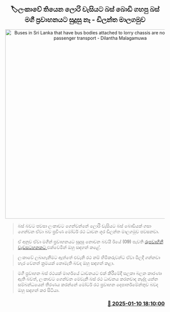 <p align='center'><b><h2 align='center' title='Buses in Sri Lanka that have bus bodies attached to lorry chassis are not suitable for passenger transport - Dilantha Malagamuwa'>🏷ලංකාවේ තියෙන ලොරි චැසියට බස් බොඩි ගහපු බස් මගී ප්‍රවාහනයට සුදුසු නෑ - ඩිලන්ත මාලගමුව</h2></b></p>
<p align='center'><img src='https://helakuru.sgp1.cdn.digitaloceanspaces.com/esana/images/lib/dilantha-malagamuwa-nw.jpg' width='600' alt='Buses in Sri Lanka that have bus bodies attached to lorry chassis are not suitable for passenger transport - Dilantha Malagamuwa'></p>

> බස් බවට පවසා ලංකාවට ගෙන්වන්නේ ලොරි චැසියට බස් බොඩියක් ගසා ගෙන්වන ඒවා බව ප්‍රවීණ මෝටර් රථ ධාවන ශූර ඩිලන්ත මාලගමුව පවසනවා.

> ඒ අනුව ඒවා මගීන් ප්‍රවාහනයට සුදුසු නොවන බවයි ඊයේ (09) පැවති <a href='https://youtu.be/iKwMH4vYWbk?t=163'>රූපවාහිනී වැඩසටහනකට </a>එක්වෙමින් ඔහු සඳහන් කළේ.

> ලංකාවේ ලබාගැනීමට ඇත්තේ එවැනි රථ නම් හිමිකරුවන්​ට ඒවා මිලදී ගන්නවා හැර වෙනත් ක්‍රමයක් නොමැති බවද ඔහු සඳහන් කළා.

> මගී ප්‍රවාහන බස් රථයක් මාර්ගයේ ධාවනයට එක් කිරීමේදී සලකා බලන කාරණා ඇති බවත්, ලංකාවට ගෙන්වන මෙවැනි බස් රථ ධාවනය කරනවාද නැද්ද යන්න සම්බන්ධයෙන් තීරණය කරන්නේ මෝටර් රථ ප්‍රවාහන දෙපාර්තමේන්තුව බවද ඔහු සඳහන් කර සිටියා.



<h3 align='right'><a href='https://www.helakuru.lk/esana/p/106505/'>📅 2025-01-10 18:10:00</a></h3>
